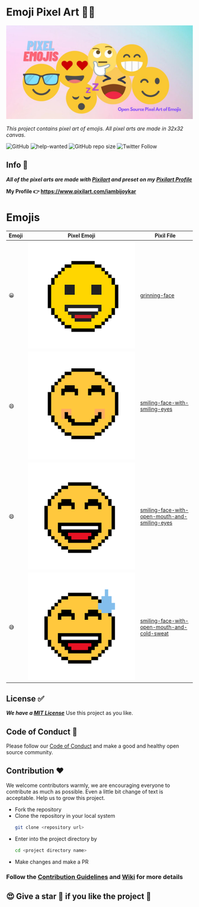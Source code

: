 # Emoji Pixel Art 👩‍🎨
![Banner](readme-assets/pixel-emojis.jpg)

*This project contains pixel art of emojis. All pixel arts are made in 32x32 canvas.* 

![GitHub](https://img.shields.io/github/license/iamBijoyKar/emojis-pixel-art)
![help-wanted](https://img.shields.io/badge/-help--wanted-green)
![GitHub repo size](https://img.shields.io/github/repo-size/iamBijoyKar/emojis-pixel-art)
![Twitter Follow](https://img.shields.io/twitter/follow/iamBijoyKar?style=social)

## Info 📄 
***All of the pixel arts are made with [Pixilart](https://www.pixilart.com/) and preset on my [Pixilart Profile](https://www.pixilart.com/iambijoykar)*** 

**My Profile 👉 https://www.pixilart.com/iambijoykar**

# Emojis 
| Emoji | Pixel Emoji  | Pixil File  |
| ------- | --- | --- |
| 😀 | <img src="emojis/grinning-face.png " alt="grinning-face"/>| [grinning-face](./pixilart/pixil-files/grinning-face.pixil) |
| 😄 | <img src="emojis/smiling-face-with-smiling-eyes.png" alt="smiling-face-with-smiling-eyes"/> | [smiling-face-with-smiling-eyes](./pixilart/pixil-files/smiling-face-with-smiling-eyes.pixil) |
| 😄 | <img src="emojis/smiling-face-with-open-mouth-and-smiling-eyes.png" alt="smiling-face-with-open-mouth-and-smiling-eyes"/>| [smiling-face-with-open-mouth-and-smiling-eyes](./pixilart/pixil-files/smiling-face-with-open-mouth-and-smiling-eyes.pixil) |
| 😅 | <img src="emojis/smiling-face-with-open-mouth-and-cold-sweat.png " alt="smiling-face-with-open-mouth-and-cold-sweat"/>| [smiling-face-with-open-mouth-and-cold-sweat](./pixilart/pixil-files/smiling-face-with-open-mouth-and-cold-sweat.pixil) |
## License ✅
***We have a [MIT License](LICENSE)***
Use this project as you like.

## Code of Conduct 🧚
Please follow our [Code of Conduct](CODE_OF_CONDUCT.md) and make a good and healthy open source community.
## Contribution ❤️
We welcome contributors warmly, we are encouraging everyone to contribute as much as possible. Even a little bit change of text is acceptable. Help us to grow this project.

- Fork the repository 
- Clone the repository in your local system
  ```bash
  git clone <repository url>
  ```
- Enter into the project directory by 
  ```bash
  cd <project directory name>
  ```
- Make changes and make a PR 

### Follow the [Contribution Guidelines](CONTRIBUTING.md) and [Wiki](https://github.com/iamBijoyKar/emojis-pixel-art/wiki) for more details

## 😍 Give a star 🌟 if you like the project 🥰

